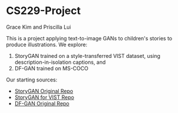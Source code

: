 # CS229-Project
Grace Kim and Priscilla Lui

This is a project applying text-to-image GANs to children's stories to produce illustrations. We explore:
1. StoryGAN trained on a style-transferred VIST dataset, using description-in-isolation captions, and
2. DF-GAN trained on MS-COCO

Our starting sources:
- [StoryGAN Original Repo](https://github.com/yitong91/StoryGAN)
- [StoryGAN for VIST Repo](https://github.com/eunjeeSung/StoryGAN)
- [DF-GAN Original Repo](https://github.com/tobran/DF-GAN)
